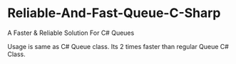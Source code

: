 # Reliable-And-Fast-Queue-C-Sharp
A Faster &amp; Reliable Solution For C# Queues

Usage is same as C# Queue class.
Its 2 times faster than regular Queue C# Class.

